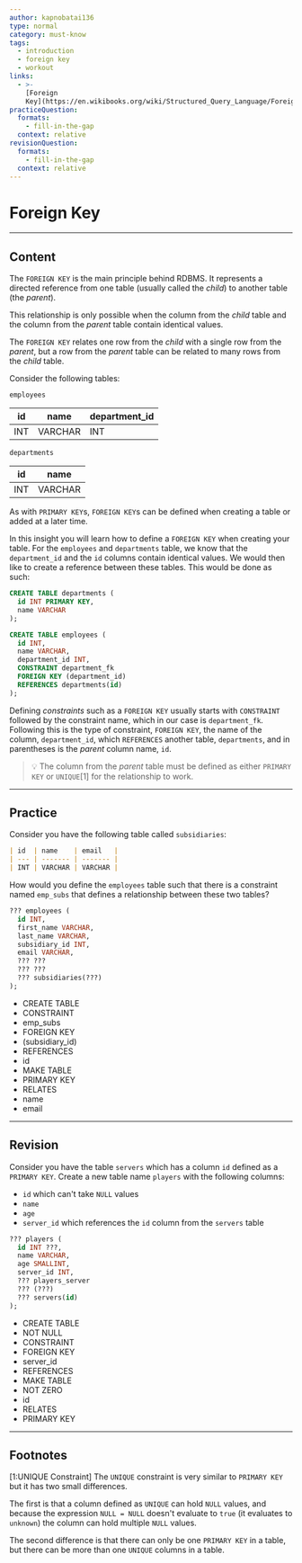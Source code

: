 ```yaml
---
author: kapnobatai136
type: normal
category: must-know
tags:
  - introduction
  - foreign key
  - workout
links:
  - >-
    [Foreign
    Key](https://en.wikibooks.org/wiki/Structured_Query_Language/Foreign_Key){website}
practiceQuestion:
  formats:
    - fill-in-the-gap
  context: relative
revisionQuestion:
  formats:
    - fill-in-the-gap
  context: relative
---
```


# Foreign Key


---

## Content

The `FOREIGN KEY` is the main principle behind RDBMS. It represents a directed reference from one table (usually called the *child*) to another table (the *parent*). 

This relationship is only possible when the column from the *child* table and the column from the *parent* table contain identical values. 

The `FOREIGN KEY` relates one row from the *child* with a single row from the *parent*, but a row from the *parent* table can be related to many rows from the *child* table.

Consider the following tables:

`employees`

| id  | name    | department_id |
| --- | ------- | ------------- |
| INT | VARCHAR | INT           |

`departments`

| id  | name    |
| --- | ------- |
| INT | VARCHAR |

As with `PRIMARY KEY`s, `FOREIGN KEY`s can be defined when creating a table or added at a later time. 

In this insight you will learn how to define a `FOREIGN KEY` when creating your table. For the `employees` and `departments` table, we know that the `department_id` and the `id` columns contain identical values. We would then like to create a reference between these tables. This would be done as such:

```sql
CREATE TABLE departments (
  id INT PRIMARY KEY,
  name VARCHAR
);
```

```sql
CREATE TABLE employees (
  id INT,
  name VARCHAR,
  department_id INT,
  CONSTRAINT department_fk 
  FOREIGN KEY (department_id) 
  REFERENCES departments(id)
);
```

Defining *constraints* such as a `FOREIGN KEY` usually starts with `CONSTRAINT` followed by the constraint name, which in our case is `department_fk`. Following this is the type of constraint, `FOREIGN KEY`, the name of the column, `department_id`, which `REFERENCES` another table, `departments`, and in parentheses is the *parent* column name, `id`.

> 💡 The column from the *parent* table must be defined as either `PRIMARY KEY` or `UNIQUE`[1] for the relationship to work.


---

## Practice

Consider you have the following table called `subsidiaries`:

```md
| id  | name    | email   |
| --- | ------- | ------- |
| INT | VARCHAR | VARCHAR |
```

How would you define the `employees` table such that there is a constraint named `emp_subs` that defines a relationship between these two tables?

```sql
??? employees (
  id INT,
  first_name VARCHAR,
  last_name VARCHAR,
  subsidiary_id INT,
  email VARCHAR,
  ??? ??? 
  ??? ??? 
  ??? subsidiaries(???)
);
```

- CREATE TABLE
- CONSTRAINT
- emp_subs
- FOREIGN KEY
- (subsidiary_id)
- REFERENCES
- id
- MAKE TABLE
- PRIMARY KEY
- RELATES
- name
- email


---

## Revision

Consider you have the table `servers` which has a column `id` defined as a `PRIMARY KEY`. Create a new table name `players` with the following columns:

- `id` which can't take `NULL` values
- `name`
- `age`
- `server_id` which references the `id` column from the `servers` table

```sql
??? players (
  id INT ???,
  name VARCHAR,
  age SMALLINT,
  server_id INT,
  ??? players_server 
  ??? (???) 
  ??? servers(id)
);
```

- CREATE TABLE
- NOT NULL
- CONSTRAINT
- FOREIGN KEY
- server_id
- REFERENCES
- MAKE TABLE
- NOT ZERO
- id
- RELATES
- PRIMARY KEY


---

## Footnotes

[1:UNIQUE Constraint]
The `UNIQUE` constraint is very similar to `PRIMARY KEY` but it has two small differences. 

The first is that a column defined as `UNIQUE` can hold `NULL` values, and because the expression `NULL = NULL` doesn't evaluate to `true` (it evaluates to `unknown`) the column can hold multiple `NULL` values. 

The second difference is that there can only be one `PRIMARY KEY` in a table, but there can be more than one `UNIQUE` columns in a table.
